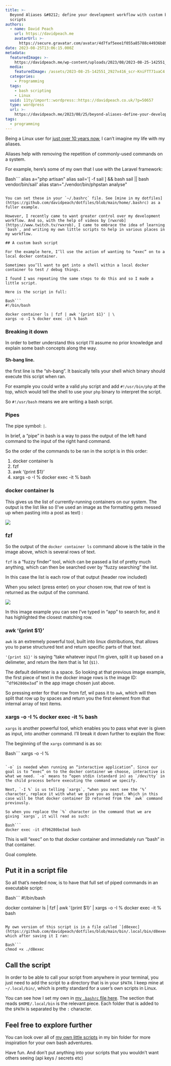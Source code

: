 ```yaml
---
title: >-
  Beyond Aliases &#8212; define your development workflow with custom bash
  scripts
authors:
  - name: David Peach
    url: https://davidpeach.me
    avatarUrl: >-
      https://secure.gravatar.com/avatar/4d7faf5eee1f055a85788c44936b8995eaab6dfb004e7854ec747ccb272e91ee?s=96&d=mm&r=g
date: 2023-08-25T13:06:15.000Z
metadata:
  featuredImage: >-
    https://davidpeach.me/wp-content/uploads/2023/08/2023-08-25-142551_2927x416_scrot.png
  media:
    featuredImage: /assets/2023-08-25-142551_2927x416_scr-KniFTT71uaC4.png
  categories:
    - Programming
  tags:
    - bash scripting
    - Linux
  uuid: 11ty/import::wordpress::https://davidpeach.co.uk/?p=50657
  type: wordpress
  url: >-
    https://davidpeach.me/2023/08/25/beyond-aliases-define-your-development-workflow-with-custom-bash-scripts/
tags:
  - programming
---
```

Being a Linux user for [just over 10 years now](https://davidpeach.me/2013/04/16/48321/), I can’t imagine my life with my aliases.

Aliases help with removing the repetition of commonly-used commands on a system.

For example, here’s some of my own that I use with the Laravel framework:

Bash```
alias a="php artisan"
alias sail='[ -f sail ] && bash sail || bash vendor/bin/sail'
alias stan="./vendor/bin/phpstan analyse"
```

You can set these in your `~/.bashrc` file. See [mine in my dotfiles](https://github.com/davidpeach/dotfiles/blob/main/home/.bashrc) as a fuller example.

However, I recently came to want greater control over my development workflow. And so, with the help of videos by [rwxrob](https://www.twitch.tv/rwxrob), I came to embrace the idea of learning `bash`, and writing my own little scripts to help in various places in my workflow.

## A custom bash script

For the example here, I’ll use the action of wanting to “exec” on to a local docker container.

Sometimes you’ll want to get into a shell within a local docker container to test / debug things.

I found I was repeating the same steps to do this and so I made a little script.

Here is the script in full:

Bash```
#!/bin/bash

docker container ls | fzf | awk '{print $1}' | \
xargs -o -I % docker exec -it % bash
```

### Breaking it down

In order to better understand this script I’ll assume no prior knowledge and explain some bash concepts along the way.

#### Sh-bang line.

the first line is the “sh-bang”. It basically tells your shell which binary should execute this script when ran.

For example you could write a valid `php` script and add `#!/usr/bin/php` at the top, which would tell the shell to use your `php` binary to interpret the script.

So `#!/usr/bash` means we are writing a bash script.

### Pipes

The pipe symbol: `|`.

In brief, a “pipe” in bash is a way to pass the output of the left hand command to the input of the right hand command.

So the order of the commands to be ran in the script is in this order:

1.  docker container ls
2.  fzf
3.  awk ‘{print $1}’
4.  xargs -o -I % docker exec -it % bash

### docker container ls

This gives us the list of currently-running containers on our system. The output is the list like so (I’ve used an image as the formatting gets messed up when pasting into a post as text) :

[![](/assets/2023-08-25-141854_2923x365_scr-GljfER6haBeh.png)](/assets/2023-08-25-141854_2923x365_scr-GljfER6haBeh.png)

### fzf

So the output of the `docker container ls` command above is the table in the image above, which is several rows of text.

`fzf` is a “fuzzy finder” tool, which can be passed a list of pretty much anything, which can then be searched over by “fuzzy searching” the list.

In this case the list is each row of that output (header row included)

When you select (press enter) on your chosen row, that row of text is returned as the output of the command.

[![](/assets/2023-08-25-142551_2927x416_scr-O9VVhR3oczrD.png)](/assets/2023-08-25-142551_2927x416_scr-O9VVhR3oczrD.png)

In this image example you can see I’ve typed in “app” to search for, and it has highlighted the closest matching row.

### awk ‘{print $1}’

`awk` is an extremely powerful tool, built into linux distributions, that allows you to parse structured text and return specific parts of that text.

`'{print $1}'` is saying “take whatever input I’m given, split it up based on a delimeter, and return the item that is 1st (`$1)`.

The default delimeter is a space. So looking at that previous image example, the first piece of text in the docker image rows is the image ID: \`”`df96280be3ad`” in the app image chosen just above.

So pressing enter for that row from fzf, wil pass it to `awk`, which will then split that row up by spaces and return you the first element from that internal array of text items.

### xargs -o -I % docker exec -it % bash

`xargs` is another powerful tool, which enables you to pass what ever is given as input, into another command. I’ll break it down further to explain the flow:

The beginning of the `xargs` command is as so:

Bash```
xargs -o -I %
```

`-o` is needed when running an “interactive application”. Since our goal is to “exec” on to the docker container we choose, interactive is what we need. `-o` means to “open stdin (standard in) as `/dev/tty` in the child process before executing the command we specify.

Next, `-I %` is us telling `xargs`, “when you next see the ‘%’ character, replace it with what we give you as input. Which in this case will be that docker container ID returned from the `awk` command previously.

So when you replace the `%` character in the command that we are giving `xargs`, it will read as such:

Bash```
docker exec -it df96280be3ad bash
```

This is will “exec” on to that docker container and immediately run “bash” in that container.

Goal complete.

## Put it in a script file

So all that’s needed now, is to have that full set of piped commands in an executable script:

Bash```
#!/bin/bash

docker container ls | fzf | awk '{print $1}' | xargs -o -I % docker exec -it % bash
```

My own version of this script is in a file called `[d8exec](https://github.com/davidpeach/dotfiles/blob/main/bin/.local/bin/d8exec)`, which after saving it I ran:

Bash```
chmod +x ./d8exec
```

## Call the script

In order to be able to call your script from anywhere in your terminal, you just need to add the script to a directory that is in your `$PATH`. I keep mine at `~/.local/bin/`, which is pretty standard for a user’s own scripts in Linux.

You can see how I set my own in [my `.bashrc` file here](https://github.com/davidpeach/dotfiles/blob/13af16df8ebd4a68b2774a46d566ba2edd31f6de/home/.bashrc#L157). The section that reads `$HOME/.local/bin` is the relevant piece. Each folder that is added to the `$PATH` is separated by the `:` character.

## Feel free to explore further

You can look over all of [my own little scripts](https://github.com/davidpeach/dotfiles/tree/main/bin/.local/bin) in my bin folder for more inspiration for your own bash adventures.

Have fun. And don’t put anything into your scripts that you wouldn’t want others seeing (api keys / secrets etc)